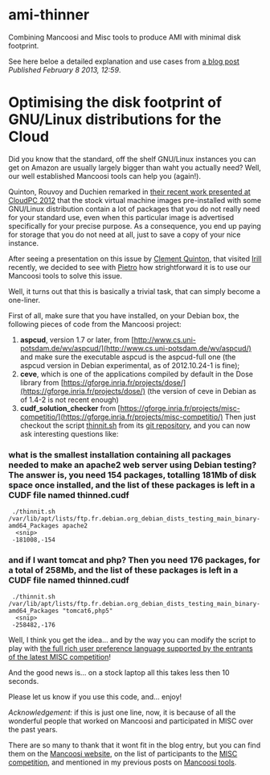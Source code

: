 ami-thinner
===========

Combining Mancoosi and Misc tools to produce AMI with minimal disk footprint.

See here beloe a detailed explanation and use cases from [a blog post](https://www.dicosmo.org/MyOpinions/index.php?post/2013/02/08/131-optimising-the-disk-footprint-of-gnu-linux-distributions) *Published February 8 2013, 12:59*.

# Optimising the disk footprint of GNU/Linux distributions for the Cloud

Did you know that the standard, off the shelf GNU/Linux instances you can get on Amazon are usually largely bigger than waht you actually need?
Well, our well established Mancoosi tools can help you (again!).

Quinton, Rouvoy and Duchien remarked in [their recent work presented at CloudPC 2012](http://dl.acm.org/citation.cfm?doid=2168697.2168699) that the stock virtual machine images pre-installed with some GNU/Linux distribution contain a lot of packages that you do not really need for your standard use, even when this particular image is advertised specifically for your precise purpose.
As a consequence, you end up paying for storage that you do not need at all, just to save a copy of your nice instance.

After seeing a presentation on this issue by [Clement Quinton](http://chercheurs.lille.inria.fr/~cquinton/index.html), that visited [Irill](http://www.irill.org) recently, we decided to see with [Pietro](http://mancoosi.org/~abate/) how strightforward it is to use our Mancoosi tools to solve this issue.

Well, it turns out that this is basically a trivial task, that can simply become a one-liner.

First of all, make sure that you have installed, on your Debian box, the following pieces of code from the Mancoosi project:

1. __aspcud__, version 1.7 or later, from [http://www.cs.uni-potsdam.de/wv/aspcud/](http://www.cs.uni-potsdam.de/wv/aspcud/) and make sure the executable aspcud is the aspcud-full one (the aspcud version in Debian experimental, as of 2012.10.24-1 is fine); 
2. __ceve__, which is one of the applications compiled by default in the Dose library from [https://gforge.inria.fr/projects/dose/](https://gforge.inria.fr/projects/dose/) (the version of ceve in Debian as of 1.4-2 is not recent enough)
3. __cudf_solution_checker__ from [https://gforge.inria.fr/projects/misc-competitio/](https://gforge.inria.fr/projects/misc-competitio/)
Then just checkout the script [thinnit.sh](https://github.com/rdicosmo/ami-thinner/blob/master/thinnit.sh) from its [git repository](https://github.com/rdicosmo/ami-thinner), and you can now ask interesting questions like:

### __what is the smallest installation containing all packages needed to make an apache2 web server using Debian testing__? The answer is, __you need 154 packages, totalling 181Mb of disk space once installed__, and the list of these packages is left in a CUDF file named __thinned.cudf__
```
 ./thinnit.sh /var/lib/apt/lists/ftp.fr.debian.org_debian_dists_testing_main_binary-amd64_Packages apache2
  <snip>
 -181008,-154
```
### __and if I want tomcat and php__? Then __you need 176 packages, for a total of 258Mb__, and the list of these packages is left in a CUDF file named __thinned.cudf__
```
 ./thinnit.sh /var/lib/apt/lists/ftp.fr.debian.org_debian_dists_testing_main_binary-amd64_Packages "tomcat6,php5"
  <snip>
 -258482,-176
```
Well, I think you get the idea... and by the way you can modify the script to play with [the full rich user preference language supported by the entrants of the latest MISC competition](http://www.mancoosi.org/misc-2012/results/index.html)!

And the good news is... on a stock laptop all this takes less then 10 seconds.

Please let us know if you use this code, and... enjoy!

*Acknowledgement:* if this is just one line, now, it is because of all the wonderful people that worked on Mancoosi and participated in MISC over the past years.

There are so many to thank that it wont fit in the blog entry, but you can find them on the [Mancoosi website](http://www.mancoosi.org), on the list of participants to the [MISC competition](http://www.mancoosi.org/misc/), and mentioned in my previous posts on [Mancoosi tools](http://www.dicosmo.org/MyOpinions/index.php/Mancoosi).

